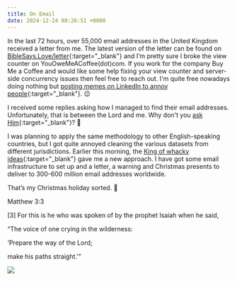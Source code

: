 ```yaml
---
title: On Email
date: 2024-12-24 08:26:51 +0000
---
```


In the last 72 hours, over 55,000 email addresses in the United Kingdom received a letter from me. The latest version of the letter can be found on [BibleSays.Love/letter](https://biblesays.love/letter){:target="_blank"} and I’m pretty sure I broke the view counter on YouOweMeACoffee(dot)com. If you work for the company Buy Me a Coffee and would like some help fixing your view counter and server-side concurrency issues then feel free to reach out. I'm quite free nowadays doing nothing but [posting memes on LinkedIn to annoy people](https://www.linkedin.com/in/jonah-troublemaker-yang/recent-activity/all/){:target="_blank"}. 😉

I received some replies asking how I managed to find their email addresses. Unfortunately, that is between the Lord and me. Why don't you [ask Him](https://www.biblegateway.com/passage/?search=Matthew%206%3A9-13&version=NIV){:target="_blank"}? 🙏

I was planning to apply the same methodology to other English-speaking countries, but I got quite annoyed cleaning the various datasets from different jurisdictions. Earlier this morning, the [King of whacky ideas](../on-peanut-butter-jelly-part-1){:target="_blank"} gave me a new approach. I have got some email infrastructure to set up and a letter, a warning and Christmas presents to deliver to 300-600 million email addresses worldwide.

That’s my Christmas holiday sorted. 🫨

Matthew 3:3

[3] For this is he who was spoken of by the prophet Isaiah when he said,

“The voice of one crying in the wilderness:

‘Prepare the way of the Lord;

make his paths straight.’”

![](/f7e18f7b504d768f456123a275c28d18.jpeg)
